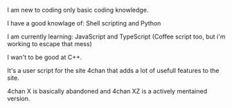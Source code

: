 I am new to coding only basic coding knowledge.

I have a good knowlage of:
Shell scripting and Python

I am currently learning: JavaScript and TypeScript (Coffee script too, but i'm working to escape that mess)

I wan't to be good at C++.

It's a user script for the site 4chan that adds a lot of usefull features to the site.

4chan X is basically abandoned and 4chan XZ is a actively mentained version.
